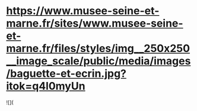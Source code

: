 # https://www.musee-seine-et-marne.fr/sites/www.musee-seine-et-marne.fr/files/styles/img__250x250__image_scale/public/media/images/baguette-et-ecrin.jpg?itok=q4l0myUn

![](

